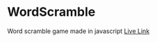 # WordScramble
Word scramble game made in javascript
[Live Link](https://benjieng.github.io/WordScramble/)
